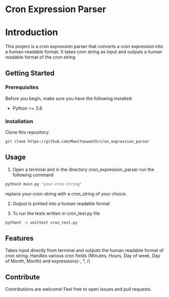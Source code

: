 # Cron Expression Parser

# Introduction 
This project is a cron expression parser that converts a cron expression into a human-readable format. It takes cron string as input and outputs a human readable format of the cron string

## Getting Started

### Prerequisites

Before you begin, make sure you have the following installed:

- Python >= 3.6


### Installation

Clone this repository:

```bash
git clone https://github.com/ManiYaswanth/cron_expression_parser
```

## Usage
1. Open a terminal and in the directory cron_expression_parser run the following command
```bash
python3 main.py "your-cron-string"
```
replace your-cron-string with a cron_string of your choice.

2. Output is printed into a human readable format

3. To run the tests written in cron_test.py file
```bash
python3 -m unittest cron_test.py
```

## Features
Takes input directly from terminal and outputs the human readable format of cron string.
Handles various cron fields (Minutes, Hours, Day of week, Day of Month, Month) and expressions(-, *, /)

## Contribute
Contributions are welcome! Feel free to open issues and pull requests.